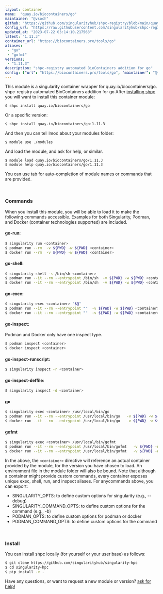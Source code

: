 ```yaml
---
layout: container
name:  "quay.io/biocontainers/go"
maintainer: "@vsoch"
github: "https://github.com/singularityhub/shpc-registry/blob/main/quay.io/biocontainers/go/container.yaml"
config_url: "https://raw.githubusercontent.com/singularityhub/shpc-registry/main/quay.io/biocontainers/go/container.yaml"
updated_at: "2023-07-22 03:14:10.217563"
latest: "1.11.3"
container_url: "https://biocontainers.pro/tools/go"
aliases:
 - "go"
 - "gofmt"
versions:
 - "1.11.3"
description: "shpc-registry automated BioContainers addition for go"
config: {"url": "https://biocontainers.pro/tools/go", "maintainer": "@vsoch", "description": "shpc-registry automated BioContainers addition for go", "latest": {"1.11.3": "sha256:96cb667782057597042728273507e8bc1cb218516080896c95c704a8e94a0c24"}, "tags": {"1.11.3": "sha256:96cb667782057597042728273507e8bc1cb218516080896c95c704a8e94a0c24"}, "docker": "quay.io/biocontainers/go", "aliases": {"go": "/usr/local/bin/go", "gofmt": "/usr/local/bin/gofmt"}}
---
```


This module is a singularity container wrapper for quay.io/biocontainers/go.
shpc-registry automated BioContainers addition for go
After [installing shpc](#install) you will want to install this container module:


```bash
$ shpc install quay.io/biocontainers/go
```

Or a specific version:

```bash
$ shpc install quay.io/biocontainers/go:1.11.3
```

And then you can tell lmod about your modules folder:

```bash
$ module use ./modules
```

And load the module, and ask for help, or similar.

```bash
$ module load quay.io/biocontainers/go/1.11.3
$ module help quay.io/biocontainers/go/1.11.3
```

You can use tab for auto-completion of module names or commands that are provided.

<br>

### Commands

When you install this module, you will be able to load it to make the following commands accessible.
Examples for both Singularity, Podman, and Docker (container technologies supported) are included.

#### go-run:

```bash
$ singularity run <container>
$ podman run --rm  -v ${PWD} -w ${PWD} <container>
$ docker run --rm  -v ${PWD} -w ${PWD} <container>
```

#### go-shell:

```bash
$ singularity shell -s /bin/sh <container>
$ podman run --it --rm --entrypoint /bin/sh  -v ${PWD} -w ${PWD} <container>
$ docker run --it --rm --entrypoint /bin/sh  -v ${PWD} -w ${PWD} <container>
```

#### go-exec:

```bash
$ singularity exec <container> "$@"
$ podman run --it --rm --entrypoint ""  -v ${PWD} -w ${PWD} <container> "$@"
$ docker run --it --rm --entrypoint ""  -v ${PWD} -w ${PWD} <container> "$@"
```

#### go-inspect:

Podman and Docker only have one inspect type.

```bash
$ podman inspect <container>
$ docker inspect <container>
```

#### go-inspect-runscript:

```bash
$ singularity inspect -r <container>
```

#### go-inspect-deffile:

```bash
$ singularity inspect -d <container>
```


#### go

```bash
$ singularity exec <container> /usr/local/bin/go
$ podman run --it --rm --entrypoint /usr/local/bin/go   -v ${PWD} -w ${PWD} <container> -c " $@"
$ docker run --it --rm --entrypoint /usr/local/bin/go   -v ${PWD} -w ${PWD} <container> -c " $@"
```


#### gofmt

```bash
$ singularity exec <container> /usr/local/bin/gofmt
$ podman run --it --rm --entrypoint /usr/local/bin/gofmt   -v ${PWD} -w ${PWD} <container> -c " $@"
$ docker run --it --rm --entrypoint /usr/local/bin/gofmt   -v ${PWD} -w ${PWD} <container> -c " $@"
```



In the above, the `<container>` directive will reference an actual container provided
by the module, for the version you have chosen to load. An environment file in the
module folder will also be bound. Note that although a container
might provide custom commands, every container exposes unique exec, shell, run, and
inspect aliases. For anycommands above, you can export:

 - SINGULARITY_OPTS: to define custom options for singularity (e.g., --debug)
 - SINGULARITY_COMMAND_OPTS: to define custom options for the command (e.g., -b)
 - PODMAN_OPTS: to define custom options for podman or docker
 - PODMAN_COMMAND_OPTS: to define custom options for the command

<br>

### Install

You can install shpc locally (for yourself or your user base) as follows:

```bash
$ git clone https://github.com/singularityhub/singularity-hpc
$ cd singularity-hpc
$ pip install -e .
```

Have any questions, or want to request a new module or version? [ask for help!](https://github.com/singularityhub/singularity-hpc/issues)